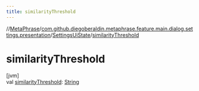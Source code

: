 ```yaml
---
title: similarityThreshold
---
```

//[MetaPhrase](../../../index.html)/[com.github.diegoberaldin.metaphrase.feature.main.dialog.settings.presentation](../index.html)/[SettingsUiState](index.html)/[similarityThreshold](similarity-threshold.html)



# similarityThreshold



[jvm]\
val [similarityThreshold](similarity-threshold.html): [String](https://kotlinlang.org/api/latest/jvm/stdlib/kotlin/-string/index.html)




